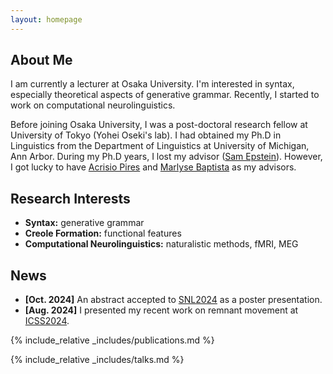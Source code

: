 ```yaml
---
layout: homepage
---
```


## About Me

I am currently a lecturer at Osaka University. I'm interested in syntax, especially theoretical aspects of generative grammar. Recently, I started to work on computational neurolinguistics.

Before joining Osaka University, I was a post-doctoral research fellow at University of Tokyo (Yohei Oseki's lab). I had obtained my Ph.D in Linguistics from the Department of Linguistics at University of Michigan, Ann Arbor. During my Ph.D years, I lost my advisor ([Sam Epstein](https://lsa.umich.edu/linguistics/people/in-memoriam/samuel-david-epstein.html)). However, I got lucky to have [Acrisio Pires](https://lsa.umich.edu/linguistics/people/faculty/tenure-track-faculty/pires.html) and [Marlyse Baptista](https://www.ling.upenn.edu/people/marlyse-baptista) as my advisors.

## Research Interests

- **Syntax:** generative grammar
- **Creole Formation:** functional features
- **Computational Neurolinguistics:** naturalistic methods, fMRI, MEG

## News

- **[Oct. 2024]** An abstract accepted to [SNL2024](https://www.neurolang.org/2024/) as a poster presentation.
- **[Aug. 2024]** I presented my recent work on remnant movement at [ICSS2024](https://sites.google.com/view/icss2024/home).

{% include_relative _includes/publications.md %}

{% include_relative _includes/talks.md %}
